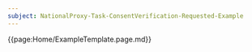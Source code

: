 ```yaml
---
subject: NationalProxy-Task-ConsentVerification-Requested-Example
---
```


{{page:Home/ExampleTemplate.page.md}}